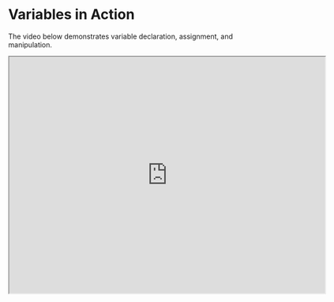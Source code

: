 # Variables in Action

The video below demonstrates variable declaration, assignment, and manipulation. 

<iframe src="https://drive.google.com/file/d/0B3nAga_3TGcbZlFMal9zMWhrTzg/preview" width="640" height="480"></iframe>


